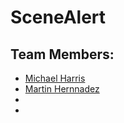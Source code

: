 
# SceneAlert
## Team Members:
  * [Michael Harris](https://github.com/rhapidfyre/)
  * [Martin Hernnadez](https://github.com/mhernandez052)
  * []()
  * []()
